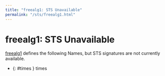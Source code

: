 ```yaml
---
title: "freealg1: STS Unavailable"
permalink: "/sts/freealg1.html"
---
```


# freealg1: STS Unavailable


[freealg1](/cd/freealg1)
defines the following Names, but STS signatures are not currently available.


 *  {: #times } times